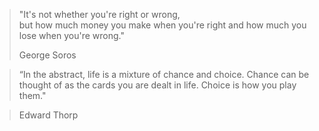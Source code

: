 


> "It's not whether you're right or wrong,  
> but how much money you make when you're right and how much you lose when you're wrong."
>     
>    George Soros



> “In the abstract, life is a mixture of chance and choice. 
> Chance can be thought of as the cards you are dealt in life. 
> Choice is how you play them."

>    Edward Thorp
